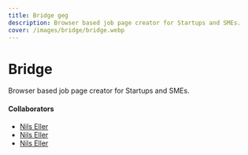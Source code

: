 ```yaml
---
title: Bridge geg
description: Browser based job page creator for Startups and SMEs.
cover: /images/bridge/bridge.webp
---
```


<align-grid>
<align-below>

# Bridge

Browser based job page creator for Startups and SMEs.

</align-below>

<collaborators>

#### Collaborators

- [Nils Eller](https://test.com/)
- [Nils Eller](https://test.com/)
- [Nils Eller](https://test.com/)

</collaborators>
</align-grid>
